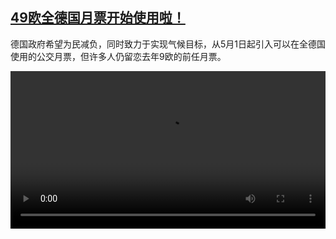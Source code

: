 <!--1682948823000-->
[49欧全德国月票开始使用啦！](https://www.dw.com/zh/49%E6%AC%A7%E5%85%A8%E5%BE%B7%E5%9B%BD%E6%9C%88%E7%A5%A8%E5%BC%80%E5%A7%8B%E4%BD%BF%E7%94%A8%E5%95%A6%EF%BC%81/a-65481578)
------

<p>德国政府希望为民减负，同时致力于实现气候目标，从5月1日起引入可以在全德国使用的公交月票，但许多人仍留恋去年9欧的前任月票。</small></p><video src="https://tvdownloaddw-a.akamaihd.net/dwtv_video/flv/vdt_zh/2023/bchi230501_001_49ticket_01r_AVC_1280x720.mp4" controls style="width:100%"></video>
